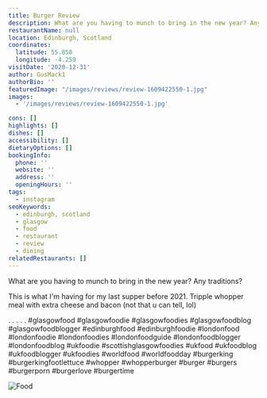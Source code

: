 ```yaml
---
title: Burger Review
description: What are you having to munch to bring in the new year? Any traditions?  This is what I'm having for my last supper before 2021. Tripple whopper meal with extra cheese and bacon (no
restaurantName: null
location: Edinburgh, Scotland
coordinates:
  latitude: 55.858
  longitude: -4.259
visitDate: '2020-12-31'
author: GusMack1
authorBio: ''
featuredImage: "/images/reviews/review-1609422550-1.jpg"
images:
  - '/images/reviews/review-1609422550-1.jpg'

cons: []
highlights: []
dishes: []
accessibility: []
dietaryOptions: []
bookingInfo:
  phone: ''
  website: ''
  address: ''
  openingHours: ''
tags:
  - instagram
seoKeywords:
  - edinburgh, scotland
  - glasgow
  - food
  - restaurant
  - review
  - dining
relatedRestaurants: []
---
```


What are you having to munch to bring in the new year? Any traditions?

This is what I'm having for my last supper before 2021. Tripple whopper meal with extra cheese and bacon (not that u can tell, lol) 

.
.
.
.
.
#glasgowfood #glasgowfoodie #glasgowfoodies #glasgowfoodblog #glasgowfoodblogger #edinburghfood #edinburghfoodie #londonfood #londonfoodie #londonfoodies #londonfoodguide #londonfoodblogger #londonfoodblog #ukfoodie #scottishglasgowfoodies #ukfood #ukfoodblog #ukfoodblogger #ukfoodies #worldfood #worldfoodday #burgerking #burgerkingfootlettuce #whopper #whopperburger #burger #burgers #burgerporn #burgerlove #burgertime

![Food](/images/reviews/review-1609422550-1.jpg)

